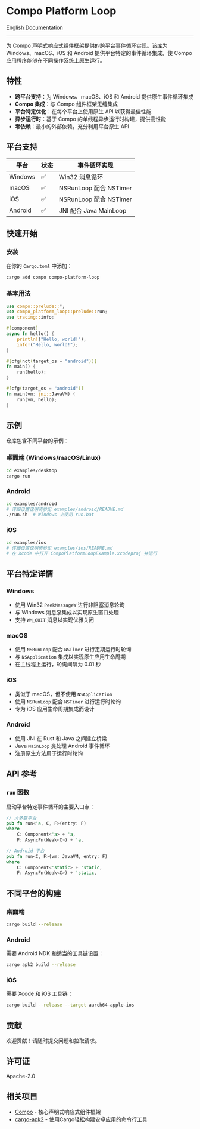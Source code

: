 # Compo Platform Loop

[English Documentation](README.md)

---

为 [Compo](https://github.com/mzdk100/compo) 声明式响应式组件框架提供的跨平台事件循环实现。该库为 Windows、macOS、iOS 和 Android 提供平台特定的事件循环集成，使 Compo 应用程序能够在不同操作系统上原生运行。

## 特性

- **跨平台支持**：为 Windows、macOS、iOS 和 Android 提供原生事件循环集成
- **Compo 集成**：与 Compo 组件框架无缝集成
- **平台特定优化**：在每个平台上使用原生 API 以获得最佳性能
- **异步运行时**：基于 Compo 的单线程异步运行时构建，提供高性能
- **零依赖**：最小的外部依赖，充分利用平台原生 API

## 平台支持

| 平台 | 状态 | 事件循环实现 |
|------|------|-------------|
| Windows  | ✅ | Win32 消息循环 |
| macOS    | ✅ | NSRunLoop 配合 NSTimer |
| iOS      | ✅ | NSRunLoop 配合 NSTimer |
| Android  | ✅ | JNI 配合 Java MainLoop |

## 快速开始

### 安装

在你的 `Cargo.toml` 中添加：

```shell
cargo add compo compo-platform-loop
```

### 基本用法

```rust
use compo::prelude::*;
use compo_platform_loop::prelude::run;
use tracing::info;

#[component]
async fn hello() {
    println!("Hello, world!");
    info!("Hello, world!");
}

#[cfg(not(target_os = "android"))]
fn main() {
    run(hello);
}

#[cfg(target_os = "android")]
fn main(vm: jni::JavaVM) {
    run(vm, hello);
}
```

## 示例

仓库包含不同平台的示例：

### 桌面端 (Windows/macOS/Linux)

```bash
cd examples/desktop
cargo run
```

### Android

```bash
cd examples/android
# 详细设置说明请参见 examples/android/README.md
./run.sh  # Windows 上使用 run.bat
```

### iOS

```bash
cd examples/ios
# 详细设置说明请参见 examples/ios/README.md
# 在 Xcode 中打开 CompoPlatformLoopExample.xcodeproj 并运行
```

## 平台特定详情

### Windows
- 使用 Win32 `PeekMessageW` 进行非阻塞消息轮询
- 与 Windows 消息泵集成以实现原生窗口处理
- 支持 `WM_QUIT` 消息以实现优雅关闭

### macOS
- 使用 `NSRunLoop` 配合 `NSTimer` 进行定期运行时轮询
- 与 `NSApplication` 集成以实现原生应用生命周期
- 在主线程上运行，轮询间隔为 0.01 秒

### iOS
- 类似于 macOS，但不使用 `NSApplication`
- 使用 `NSRunLoop` 配合 `NSTimer` 进行运行时轮询
- 专为 iOS 应用生命周期集成而设计

### Android
- 使用 JNI 在 Rust 和 Java 之间建立桥梁
- Java `MainLoop` 类处理 Android 事件循环
- 注册原生方法用于运行时轮询

## API 参考

### `run` 函数

启动平台特定事件循环的主要入口点：

```rust
// 大多数平台
pub fn run<'a, C, F>(entry: F)
where
    C: Component<'a> + 'a,
    F: AsyncFn(Weak<C>) + 'a,

// Android 平台
pub fn run<C, F>(vm: JavaVM, entry: F)
where
    C: Component<'static> + 'static,
    F: AsyncFn(Weak<C>) + 'static,
```

## 不同平台的构建

### 桌面端
```bash
cargo build --release
```

### Android
需要 Android NDK 和适当的工具链设置：
```bash
cargo apk2 build --release
```

### iOS
需要 Xcode 和 iOS 工具链：
```bash
cargo build --release --target aarch64-apple-ios
```

## 贡献

欢迎贡献！请随时提交问题和拉取请求。

## 许可证

Apache-2.0

## 相关项目

- [Compo](https://github.com/mzdk100/compo) - 核心声明式响应式组件框架
- [cargo-apk2](https://github.com/mzdk100/cargo-apk2) - 使用Cargo轻松构建安卓应用的命令行工具